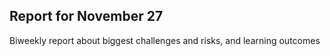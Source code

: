 
## Report for November 27

Biweekly report about biggest challenges and risks, and learning outcomes




